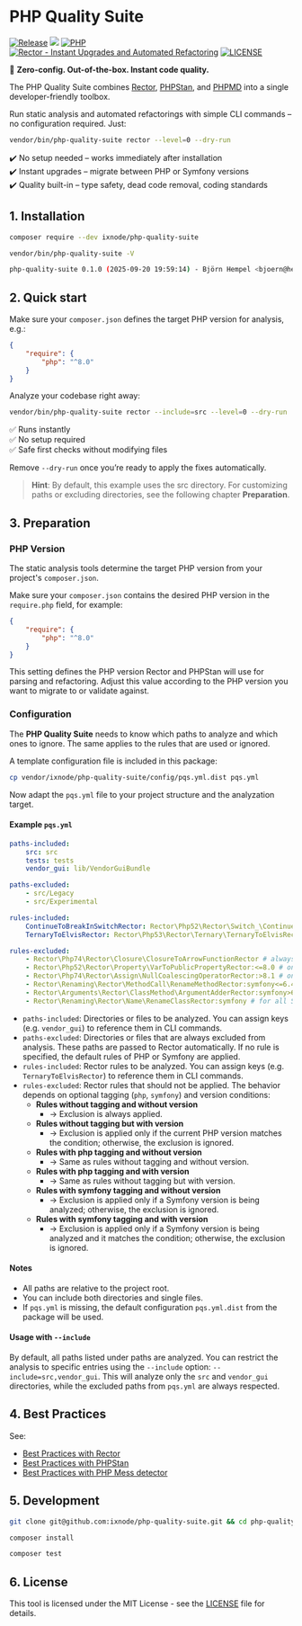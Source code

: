 # PHP Quality Suite

[![Release](https://img.shields.io/github/v/release/ixnode/php-quality-suite)](https://github.com/ixnode/php-quality-suite/releases)
[![](https://img.shields.io/github/release-date/ixnode/php-quality-suite)](https://github.com/twelvepics-com/php-calendar-builder/releases)
[![PHP](https://img.shields.io/badge/PHP-^8.0-777bb3.svg?logo=php&logoColor=white&labelColor=555555&style=flat)](https://www.php.net/supported-versions.php)
[![Rector - Instant Upgrades and Automated Refactoring](https://img.shields.io/badge/Rector-^2.1-73a165.svg?style=flat)](https://github.com/rectorphp/rector)
[![LICENSE](https://img.shields.io/github/license/ixnode/php-quality-suite)](https://github.com/ixnode/php-quality-suite/blob/master/LICENSE)


🚀 **Zero-config. Out-of-the-box. Instant code quality.**  

The PHP Quality Suite combines [Rector](https://github.com/rectorphp/rector), [PHPStan](https://github.com/phpstan/phpstan), and [PHPMD](https://phpmd.org/) into a single developer-friendly toolbox.

Run static analysis and automated refactorings with simple CLI commands – no configuration required. Just:

```bash
vendor/bin/php-quality-suite rector --level=0 --dry-run
```

✔️ No setup needed – works immediately after installation<br>
✔️ Instant upgrades – migrate between PHP or Symfony versions<br>
✔️ Quality built-in – type safety, dead code removal, coding standards

## 1. Installation

```bash
composer require --dev ixnode/php-quality-suite
```

```bash
vendor/bin/php-quality-suite -V
```

```bash
php-quality-suite 0.1.0 (2025-09-20 19:59:14) - Björn Hempel <bjoern@hempel.li>
```

## 2. Quick start

Make sure your `composer.json` defines the target PHP version for analysis, e.g.:

```json
{
    "require": {
        "php": "^8.0"
    }
}
```

Analyze your codebase right away:

```bash
vendor/bin/php-quality-suite rector --include=src --level=0 --dry-run
```

✅ Runs instantly<br>
✅ No setup required<br>
✅ Safe first checks without modifying files

Remove `--dry-run` once you’re ready to apply the fixes automatically.

> **Hint**: By default, this example uses the src directory. For customizing paths or excluding directories, see
> the following chapter **Preparation**.

## 3. Preparation

### PHP Version

The static analysis tools determine the target PHP version from your project's `composer.json`.

Make sure your `composer.json` contains the desired PHP version in the `require.php` field,
for example:

```json
{
    "require": {
        "php": "^8.0"
    }
}
```

This setting defines the PHP version Rector and PHPStan will use for parsing and refactoring.
Adjust this value according to the PHP version you want to migrate to or validate against.

### Configuration

The **PHP Quality Suite** needs to know which paths to analyze and which ones to ignore. The same applies to the rules that are used or ignored.

A template configuration file is included in this package:

```bash
cp vendor/ixnode/php-quality-suite/config/pqs.yml.dist pqs.yml
```

Now adapt the `pqs.yml` file to your project structure and the analyzation target.

#### Example `pqs.yml`

```yaml
paths-included:
    src: src
    tests: tests
    vendor_gui: lib/VendorGuiBundle

paths-excluded:
    - src/Legacy
    - src/Experimental

rules-included:
    ContinueToBreakInSwitchRector: Rector\Php52\Rector\Switch_\ContinueToBreakInSwitchRector
    TernaryToElvisRector: Rector\Php53\Rector\Ternary\TernaryToElvisRector

rules-excluded:
    - Rector\Php74\Rector\Closure\ClosureToArrowFunctionRector # always
    - Rector\Php52\Rector\Property\VarToPublicPropertyRector:<=8.0 # only for PHP version <= 8.0
    - Rector\Php74\Rector\Assign\NullCoalescingOperatorRector:>8.1 # only for PHP version > 8.1
    - Rector\Renaming\Rector\MethodCall\RenameMethodRector:symfony<=6.4 # only for Symfony version <= 6.4
    - Rector\Arguments\Rector\ClassMethod\ArgumentAdderRector:symfony>6.4 # only for Symfony version > 6.4
    - Rector\Renaming\Rector\Name\RenameClassRector:symfony # for all Symfony versions
```

* `paths-included`: Directories or files to be analyzed. You can assign keys (e.g. `vendor_gui`) to reference them in CLI commands.
* `paths-excluded`: Directories or files that are always excluded from analysis. These paths are passed to Rector automatically. If no rule is specified, the default rules of PHP or Symfony are applied.
* `rules-included`: Rector rules to be analyzed. You can assign keys (e.g. `TernaryToElvisRector`) to reference them in CLI commands.
* `rules-excluded`: Rector rules that should not be applied. The behavior depends on optional tagging (`php`, `symfony`) and version conditions:
  * **Rules without tagging and without version**
    * → Exclusion is always applied.
  * **Rules without tagging but with version**
    * → Exclusion is applied only if the current PHP version matches the condition; otherwise, the exclusion is ignored.
  * **Rules with php tagging and without version**
    * → Same as rules without tagging and without version.
  * **Rules with php tagging and with version**
    * → Same as rules without tagging but with version.
  * **Rules with symfony tagging and without version**
    * → Exclusion is applied only if a Symfony version is being analyzed; otherwise, the exclusion is ignored.
  * **Rules with symfony tagging and with version**
    * → Exclusion is applied only if a Symfony version is being analyzed and it matches the condition; otherwise, the exclusion is ignored.

#### Notes

* All paths are relative to the project root.
* You can include both directories and single files.
* If `pqs.yml` is missing, the default configuration `pqs.yml.dist` from the package will be used.

#### Usage with `--include`

By default, all paths listed under paths are analyzed. You can restrict the analysis to specific entries using the
`--include` option: `--include=src,vendor_gui`. This will analyze only the `src` and `vendor_gui` directories, while
the excluded paths from `pqs.yml` are always respected.

## 4. Best Practices

See:

* [Best Practices with Rector](docs/best-practices/rector.md)
* [Best Practices with PHPStan](docs/best-practices/rector.md)
* [Best Practices with PHP Mess detector](docs/best-practices/rector.md)

## 5. Development

```bash
git clone git@github.com:ixnode/php-quality-suite.git && cd php-quality-suite
```

```bash
composer install
```

```bash
composer test
```

## 6. License

This tool is licensed under the MIT License - see the [LICENSE](/LICENSE) file for details.
